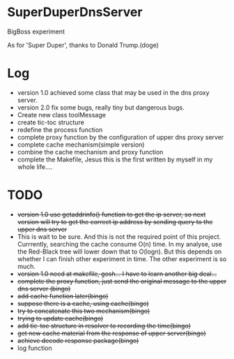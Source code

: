 # SuperDuperDnsServer
BigBoss experiment

As for 'Super Duper', thanks to Donald Trump.(doge)

# Log
* version 1.0 achieved some class that may be used in the dns proxy server.
* version 2.0 fix some bugs, really tiny but dangerous bugs.
* Create new class toolMessage
* create tic-toc structure
* redefine the process function
* complete proxy function by the configuration of upper dns proxy server
* complete cache mechanism(simple version)
* combine the cache mechanism and proxy function
* complete the Makefile, Jesus this is the first written by myself in my whole life....


# TODO
* ~~version 1.0 use getaddrinfo() function to get the ip server, so next version will try to get the correct ip address by sending query to the upper dns server~~
* This is wait to be sure. And this is not the required point of this project. Currrently, searching the cache consume O(n) time. In my analyse, use the Red-Black tree will lower down that to O(logn). But this depends on whether I can finish other experiment in time. The other experiment is so much.
* ~~version 1.0 need at makefile, gosh... I have to learn another big deal...~~
* ~~complete the proxy function, just send the original message to the upper dns server (bingo)~~
* ~~add cache function later(bingo)~~
* ~~suppose there is a cache, using cache(bingo)~~
* ~~try to concatenate this two mechanism(bingo)~~
* ~~trying to update cache(bingo)~~
* ~~add tic-toc  structure in resolver to recording the time(bingo)~~
* ~~get new cache material from the response of upper server(bingo)~~
* ~~achieve decode response package(bingo)~~
* log function
